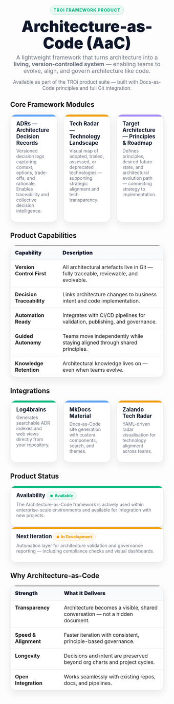 <!-- TROi – Architecture-as-Code (AaC) Product Landing Page -->

<style>
:root{
  --bg:#0b0f14;
  --card:#ffffff;
  --text:#0f172a;
  --muted:#6b7280;
  --border:#e5e7eb;
  --shadow:0 10px 24px rgba(2,6,23,.08);
  --radius:18px;

  --accent:#10b981;      /* TROi green */
  --accent2:#60a5fa;     /* blue */
  --accent3:#f59e0b;     /* amber */
  --accent4:#a78bfa;     /* violet */
}

.wrap{max-width:1100px;margin:0 auto;padding:26px 12px 80px;}
.hero{text-align:center;margin:10px 0 28px;}
.eyebrow{display:inline-block;font-size:.8rem;font-weight:800;letter-spacing:.08em;text-transform:uppercase;
  color:var(--accent);background:rgba(16,185,129,.08);border:1px solid rgba(16,185,129,.25);
  padding:6px 10px;border-radius:999px;}
.title{font-size:clamp(32px,5vw,48px);font-weight:900;color:var(--text);margin:10px 0 8px;line-height:1.08;}
.sub{color:var(--muted);font-size:1.1rem;max-width:820px;margin:0 auto 8px;}
.note{color:var(--muted);font-size:.95rem;}

.h2{font-size:1.5rem;color:var(--text);margin:34px 0 12px;}
.grid{display:grid;grid-template-columns:repeat(12,1fr);gap:18px;}
.card{
  grid-column:span 4;background:var(--card);border:1px solid var(--border);
  border-radius:var(--radius);box-shadow:var(--shadow);padding:18px 18px 16px;position:relative;overflow:hidden;
}
.card--wide{grid-column:span 12;}
.card h3{margin:0 0 6px;font-size:1.05rem;color:var(--text);}
.card p{margin:0 0 10px;color:var(--muted);}
.card ul{margin:10px 0 0;padding-left:18px;}
.card li{margin:6px 0;color:var(--text);}
@media (max-width:900px){.card{grid-column:span 12;}}

.badge{display:inline-flex;align-items:center;gap:6px;font-size:.78rem;font-weight:800;
  padding:4px 10px;border-radius:999px;border:1px solid;}
.badge--ok{color:var(--accent);background:rgba(16,185,129,.08);border-color:rgba(16,185,129,.25);}
.badge--dev{color:var(--accent3);background:rgba(245,158,11,.08);border-color:rgba(245,158,11,.25);}
.dot{width:8px;height:8px;border-radius:999px;background:currentColor;display:inline-block;}

.strip{height:6px;position:absolute;inset:0 0 auto 0;background:var(--accent);}
.strip--blue{background:var(--accent2);} .strip--amber{background:var(--accent3);} .strip--violet{background:var(--accent4);}

.table{width:100%;border-collapse:separate;border-spacing:0;background:var(--card);
  border:1px solid var(--border);border-radius:var(--radius);box-shadow:var(--shadow);overflow:hidden;}
.table th,.table td{padding:12px 14px;text-align:left;vertical-align:top;}
.table thead th{background:#f8fafc;color:#0f172a;font-weight:900;border-bottom:1px solid var(--border);}
.table tbody tr+tr td{border-top:1px solid var(--border);}
</style>

<div class="wrap">

<div class="hero">
  <span class="eyebrow">TROi Framework Product</span>
  <h1 class="title">Architecture-as-Code (AaC)</h1>
  <p class="sub">A lightweight framework that turns architecture into a <strong>living, version-controlled system</strong> — enabling teams to evolve, align, and govern architecture like code.</p>
  <p class="note">Available as part of the TROi product suite — built with Docs-as-Code principles and full Git integration.</p>
</div>

## Core Framework Modules

<div class="grid">
  <div class="card">
    <span class="strip strip--blue"></span>
    <h3>ADRs — Architecture Decision Records</h3>
    <p>Versioned decision logs capturing context, options, trade-offs, and rationale.  
       Enables traceability and collective decision intelligence.</p>
  </div>

  <div class="card">
    <span class="strip strip--amber"></span>
    <h3>Tech Radar — Technology Landscape</h3>
    <p>Visual map of adopted, trialed, assessed, or deprecated technologies — supporting strategic alignment and tech transparency.</p>
  </div>

  <div class="card">
    <span class="strip strip--violet"></span>
    <h3>Target Architecture — Principles & Roadmap</h3>
    <p>Defines principles, desired future state, and architectural evolution path — connecting strategy to implementation.</p>
  </div>
</div>

## Product Capabilities

<table class="table">
  <thead><tr><th>Capability</th><th>Description</th></tr></thead>
  <tbody>
    <tr><td><strong>Version Control First</strong></td><td>All architectural artefacts live in Git — fully traceable, reviewable, and evolvable.</td></tr>
    <tr><td><strong>Decision Traceability</strong></td><td>Links architecture changes to business intent and code implementation.</td></tr>
    <tr><td><strong>Automation Ready</strong></td><td>Integrates with CI/CD pipelines for validation, publishing, and governance.</td></tr>
    <tr><td><strong>Guided Autonomy</strong></td><td>Teams move independently while staying aligned through shared principles.</td></tr>
    <tr><td><strong>Knowledge Retention</strong></td><td>Architectural knowledge lives on — even when teams evolve.</td></tr>
  </tbody>
</table>

## Integrations

<div class="grid">
  <div class="card">
    <span class="strip"></span>
    <h3>Log4brains</h3>
    <p>Generates searchable ADR indexes and web views directly from your repository.</p>
  </div>
  <div class="card">
    <span class="strip strip--blue"></span>
    <h3>MkDocs Material</h3>
    <p>Docs-as-Code site generation with custom components, search, and themes.</p>
  </div>
  <div class="card">
    <span class="strip strip--amber"></span>
    <h3>Zalando Tech Radar</h3>
    <p>YAML-driven radar visualisation for technology alignment across teams.</p>
  </div>
</div>

## Product Status

<div class="card card--wide">
  <span class="strip"></span>
  <h3>Availability <span class="badge badge--ok"><span class="dot"></span>Available</span></h3>
  <p>The Architecture-as-Code framework is actively used within enterprise-scale environments and available for integration with new projects.</p>
</div>

<div class="card card--wide">
  <span class="strip strip--amber"></span>
  <h3>Next Iteration <span class="badge badge--dev"><span class="dot"></span>In Development</span></h3>
  <p>Automation layer for architecture validation and governance reporting — including compliance checks and visual dashboards.</p>
</div>

## Why Architecture-as-Code

<table class="table">
  <thead><tr><th>Strength</th><th>What it Delivers</th></tr></thead>
  <tbody>
    <tr><td><strong>Transparency</strong></td><td>Architecture becomes a visible, shared conversation — not a hidden document.</td></tr>
    <tr><td><strong>Speed & Alignment</strong></td><td>Faster iteration with consistent, principle-based governance.</td></tr>
    <tr><td><strong>Longevity</strong></td><td>Decisions and intent are preserved beyond org charts and project cycles.</td></tr>
    <tr><td><strong>Open Integration</strong></td><td>Works seamlessly with existing repos, docs, and pipelines.</td></tr>
  </tbody>
</table>

</div>
